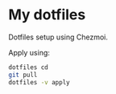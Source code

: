 # My dotfiles

Dotfiles setup using Chezmoi. 

Apply using:

```sh
dotfiles cd
git pull
dotfiles -v apply
```
